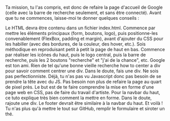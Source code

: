 Ta mission, tu l'as compris, est donc de refaire la page d'accueil de Google (celle avec la barre de recherche seulement, et sans être connecté). Avant que tu ne commences, laisse-moi te donner quelques conseils :

Le HTML devra être contenu dans un fichier index.html.
Commence par mettre les éléments principaux (form, boutons, logo), puis positionne-les convenablement (FlexBox, padding et margin), avant d'ajouter du CSS pour les habiller (avec des bordures, de la couleur, des hover, etc.).
Sois méthodique en reproduisant petit à petit la page de haut en bas. Commence par réaliser les icônes du haut, puis le logo central, puis la barre de recherche, puis les 2 boutons "recherche" et "j'ai de la chance", etc.
Google est ton ami. Rien de tel qu'une bonne vieille recherche how to center a div pour savoir comment centrer une div.
Dans le doute, fais une div.
Ne sois pas perfectionniste. Déjà, tu n'as pas vu Javascript donc pas besoin de se prendre la tête avec du JS. Pas besoin non plus de refaire la page au quart de pixel près. Le but est de te faire comprendre la mise en forme d'une page web en CSS, pas de faire du travail d'artiste.
Pour la navbar du haut, ce tuto explique très bien comment la mettre en forme.
Dans le doute, rajoute une div.
Le footer devrait être similaire à la navbar du haut.
Et voilà ! Tu n'as plus qu'à mettre le tout sur GitHub, remplir le formulaire et siroter un thé.
